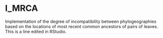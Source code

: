 # I_MRCA
Implementation of the degree of incompatibility between phylogeographies based on the locations of most recent common ancestors of pairs of leaves.
This is a line edited in RStudio.